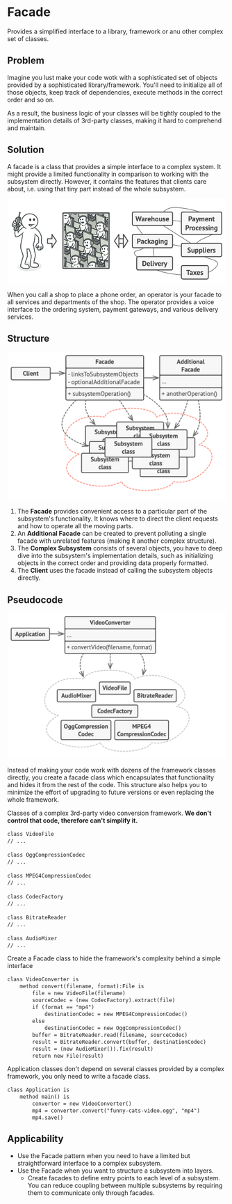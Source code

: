 # Facade

Provides a simplified interface to a library, framework or anu other complex set of classes.

## Problem

Imagine you lust make your code wotk with a sophisticated set of objects provided by a sophisticated library/framework. 
You'll need to initialize all of those objects, keep track of dependencies, execute methods in the correct order and so on.

As a result, the business logic of your classes will be tightly coupled to the implementation details of 3rd-party classes,
making it hard to comprehend and maintain.

## Solution

A facade is a class that provides a simple interface to a complex system. It might provide a limited functionality in comparison 
to working with the subsystem directly. However, it contains the features that clients care about, i.e. using that tiny part 
instead of the whole subsystem.

![](../../../../../resources/img/facade/img.png)

When you call a shop to place a phone order, an operator is your facade to all services and departments of the shop. 
The operator provides a voice interface to the ordering system, payment gateways, and various delivery services.

## Structure

![](../../../../../resources/img/facade/img_1.png)

1. The **Facade** provides convenient access to a particular part of the subsystem's functionality. It knows where to direct 
the client requests and how to operate all the moving parts.
2. An **Additional Facade** can be created to prevent polluting a single facade with unrelated features (making it another complex structure).
3. The **Complex Subsystem** consists of several objects, you have to deep dive into the subsystem's implementation details,
such as initializing objects in the correct order and providing data properly formatted.
4. The **Client** uses the facade instead of calling the subsystem objects directly.

## Pseudocode

![](../../../../../resources/img/facade/img_2.png)

Instead of making your code work with dozens of the framework classes directly, you create a facade class which encapsulates
that functionality and hides it from the rest of the code. This structure also helps you to minimize the effort of upgrading 
to future versions or even replacing the whole framework.  

Classes of a complex 3rd-party video conversion framework. **We don't control that code, therefore can't simplify it.**
```
class VideoFile
// ...

class OggCompressionCodec
// ...

class MPEG4CompressionCodec
// ...

class CodecFactory
// ...

class BitrateReader
// ...

class AudioMixer
// ...
```

Create a Facade class to hide the framework's complexity behind a simple interface

```
class VideoConverter is
    method convert(filename, format):File is
        file = new VideoFile(filename)
        sourceCodec = (new CodecFactory).extract(file)
        if (format == "mp4")
            destinationCodec = new MPEG4CompressionCodec()
        else
            destinationCodec = new OggCompressionCodec()
        buffer = BitrateReader.read(filename, sourceCodec)
        result = BitrateReader.convert(buffer, destinationCodec)
        result = (new AudioMixer()).fix(result)
        return new File(result)
```

Application classes don't depend on several classes provided by a complex framework, you only need to write a facade class.
```
class Application is
    method main() is
        convertor = new VideoConverter()
        mp4 = convertor.convert("funny-cats-video.ogg", "mp4")
        mp4.save()
```

## Applicability

- Use the Facade pattern when you need to have a limited but straightforward interface to a complex subsystem.
- Use the Facade when you want to structure a subsystem into layers.
  - Create facades to define entry points to each level of a subsystem. You can reduce coupling between multiple subsystems
  by requiring them to communicate only through facades.
